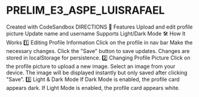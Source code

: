 # PRELIM_E3_ASPE_LUISRAFAEL
Created with CodeSandbox
DIRECTIONS
📌 Features
Upload and edit profile picture
Update name and username
Supports Light/Dark Mode
🛠 How It Works
1️⃣ Editing Profile Information
Click on the profile in nav bar
Make the necessary changes.
Click the "Save" button to save updates.
Changes are stored in localStorage for persistence.
2️⃣ Changing Profile Picture
Click on the profile picture to upload a new image.
Select an image from your device.
The image will be displayed instantly but only saved after clicking "Save".
3️⃣ Light & Dark Mode
If Dark Mode is enabled, the profile card appears dark.
If Light Mode is enabled, the profile card appears white.
